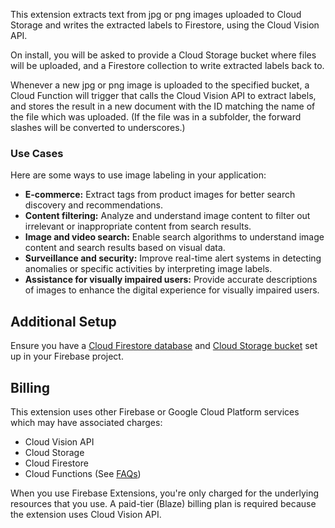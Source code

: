 This extension extracts text from jpg or png images uploaded to Cloud Storage and writes the extracted labels to Firestore, using the Cloud Vision API.

On install, you will be asked to provide a Cloud Storage bucket where files will be uploaded, and a Firestore collection to write extracted labels back to.

Whenever a new jpg or png image is uploaded to the specified bucket, a Cloud Function will trigger that calls the Cloud Vision API to extract labels, and stores the result in a new document with the ID matching the name of the file which was uploaded. (If the file was in a subfolder, the forward slashes will be converted to underscores.)

### Use Cases

Here are some ways to use image labeling in your application:

* **E-commerce:** Extract tags from product images for better search discovery and recommendations.
* **Content filtering:** Analyze and understand image content to filter out irrelevant or inappropriate content from search results.
* **Image and video search:** Enable search algorithms to understand image content and search results based on visual data.
* **Surveillance and security:** Improve real-time alert systems in detecting anomalies or specific activities by interpreting image labels.
* **Assistance for visually impaired users:** Provide accurate descriptions of images to enhance the digital experience for visually impaired users.

## Additional Setup

Ensure you have a [Cloud Firestore database](https://firebase.google.com/docs/firestore/quickstart) and [Cloud Storage bucket](https://firebase.google.com/docs/storage) set up in your Firebase project.

## Billing

This extension uses other Firebase or Google Cloud Platform services which may have associated charges:

* Cloud Vision API
* Cloud Storage
* Cloud Firestore
* Cloud Functions (See [FAQs](https://firebase.google.com/support/faq#extensions-pricing))

When you use Firebase Extensions, you're only charged for the underlying resources that you use. A paid-tier (Blaze) billing plan is required because the extension uses Cloud Vision API.
